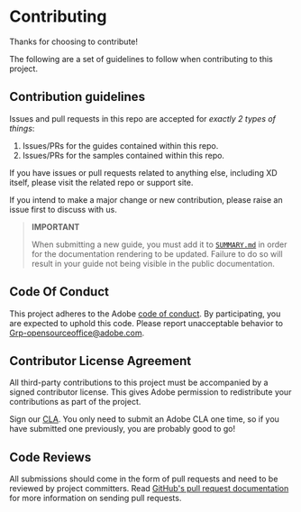 # Contributing

Thanks for choosing to contribute!

The following are a set of guidelines to follow when contributing to this project.


## Contribution guidelines

Issues and pull requests in this repo are accepted for _exactly 2 types of things_:

1. Issues/PRs for the guides contained within this repo.
1. Issues/PRs for the samples contained within this repo.

If you have issues or pull requests related to anything else, including XD itself, please visit the related repo or support site.

If you intend to make a major change or new contribution, please raise an issue first to discuss with us.

> **IMPORTANT**
>
> When submitting a new guide, you must add it to [`SUMMARY.md`](./SUMMARY.md) in order for the documentation rendering to be updated. Failure to do so will result in your guide not being visible in the public documentation.


## Code Of Conduct

This project adheres to the Adobe [code of conduct](CODE_OF_CONDUCT.md). By participating, you are expected to uphold this code. Please report unacceptable behavior to Grp-opensourceoffice@adobe.com.


## Contributor License Agreement

All third-party contributions to this project must be accompanied by a signed contributor license. This gives Adobe permission to redistribute your contributions as part of the project.

Sign our [CLA](http://adobe.github.io/cla.html). You only need to submit an Adobe CLA one time, so if you have submitted one previously, you are probably good to go!


## Code Reviews

All submissions should come in the form of pull requests and need to be reviewed by project committers. Read [GitHub's pull request documentation](https://help.github.com/articles/about-pull-requests/) for more information on sending pull requests.

